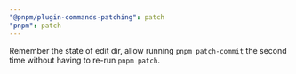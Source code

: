 ```yaml
---
"@pnpm/plugin-commands-patching": patch
"pnpm": patch
---
```


Remember the state of edit dir, allow running `pnpm patch-commit` the second time without having to re-run `pnpm patch`.
